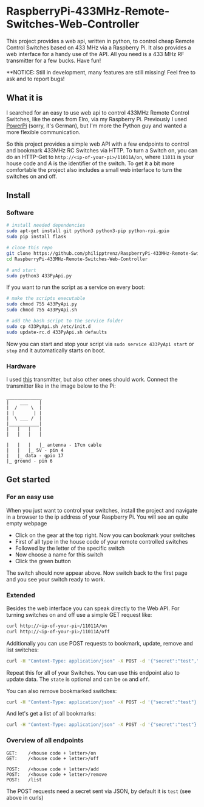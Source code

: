 # RaspberryPi-433MHz-Remote-Switches-Web-Controller
This project provides a web api, written in python, to control cheap Remote Control Switches based on 433 MHz via a Raspberry Pi. It also provides a web interface for a handy use of the API. All you need is a 433 MHz RF transmitter for a few bucks. Have fun!

**NOTICE: Still in development, many features are still missing! Feel free to ask and to report bugs!

## What it is

I searched for an easy to use web api to control 433MHz Remote Control Switches, like the ones from Elro, via my Raspberry Pi. Previously I used [PowerPi](http://raspberrypiguide.de/howtos/powerpi-raspberry-pi-haussteuerung/) (sorry, it's German), but I'm more the Python guy and wanted a more flexible communication.

So this project provides a simple web API with a few endpoints to control and bookmark 433MHz RC Switches via HTTP. To turn a Switch on, you can do an HTTP-Get to `http://<ip-of-your-pi>/11011A/on`,  where `11011` is your house code and *A* is the identifier of the switch.
To get it a bit more comfortable the project also includes a small web interface to turn the switches on and off.

## Install

### Software

```bash
# install needed dependencies
sudo apt-get install git python3 python3-pip python-rpi.gpio
sudo pip install flask 

# clone this repo
git clone https://github.com/philipptrenz/RaspberryPi-433MHz-Remote-Switches-Web-Controller
cd RaspberryPi-433MHz-Remote-Switches-Web-Controller

# and start
sudo python3 433PyApi.py
```

If you want to run the script as a service on every boot:
```bash
# make the scripts executable
sudo chmod 755 433PyApi.py
sudo chmod 755 433PyApi.sh

# add the bash script to the service folder
sudo cp 433PyApi.sh /etc/init.d
sudo update-rc.d 433PyApi.sh defaults

```
Now you can start and stop your script via `sudo service 433PyApi start` or `stop` and it automatically starts on boot.

### Hardware

I used [this](http://www.watterott.com/de/RF-Link-Sender-434MHz) transmitter, but also other ones should work. Connect the transmitter like in the image below to the Pi:

	_____________
	|	 ___	|
	|  /   	 \	|
	| |		  |	|
	|  \ ___ /	|
	|___________|
	|	|	|	|
	|	|	|	|

	|	|	|	|_ antenna - 17cm cable
	|	|	|_ 5V - pin 4
	|	|_ data - gpio 17
	|_ ground - pin 6
	

## Get started

### For an easy use

When you just want to control your switches, install the project and navigate in a browser to the ip address of your Raspberry Pi. You will see an quite empty webpage
* Click on the gear at the top right. Now you can bookmark your switches
* First of all type in the house code of your remote controlled switches
* Followed by the letter of the specific switch
* Now choose a name for this switch
* Click the green button

The switch should now appear above. Now switch back to the first page and you see your switch ready to work.

### Extended

Besides the web interface you can speak directly to the Web API. For turning switches on and off use a simple GET request like:

```bash
curl http://<ip-of-your-pi>/11011A/on
curl http://<ip-of-your-pi>/11011A/off
```

Additionally you can use POST requests to bookmark, update, remove and list switches:
```bash
curl -H "Content-Type: application/json" -X POST -d '{"secret":"test","name":"My First Switch", "state":"off"}' http://<ip-of-your-pi/11011A/add
```
Repeat this for all of your Switches. You can use this endpoint also to update data. The `state` is optional and can be `on` and `off`.

You can also remove bookmarked switches:
```bash
curl -H "Content-Type: application/json" -X POST -d '{"secret":"test"}' http://<ip-of-your-pi/11011A/remove
```
And let's get a list of all bookmarks:

```bash
curl -H "Content-Type: application/json" -X POST -d '{"secret":"test"}' http://<ip-of-your-pi/list
```

### Overview of all endpoints

```
GET: 	/<house code + letter>/on
GET:	/<house code + letter>/off

POST: 	/<house code + letter>/add
POST: 	/<house code + letter>/remove
POST:	/list
```
The POST requests need a secret sent via JSON, by default it is `test` (see above in curls)
